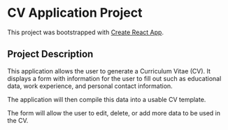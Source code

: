# CV Application Project

This project was bootstrapped with [Create React App](https://github.com/facebook/create-react-app).

## Project Description

This application allows the user to generate a Curriculum Vitae (CV).
It displays a form with information for the user to fill out such as educational data, work experience, and personal contact information.

The application will then compile this data into a usable CV template.

The form will allow the user to edit, delete, or add more data to be used in the CV.